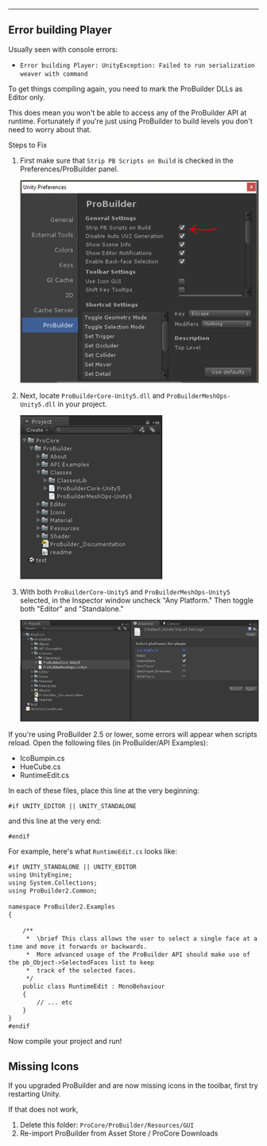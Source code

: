 <div class="manual"><hr /></div>

## Error building Player

Usually seen with console errors:

- `Error building Player: UnityException: Failed to run serialization weaver with command`

To get things compiling again, you need to mark the ProBuilder DLLs as Editor only.

This does mean you won't be able to access any of the ProBuilder API at runtime.  Fortunately if you're just using ProBuilder to build levels you don't need to worry about that.

<div class="sub-header">Steps to Fix</div>

1. First make sure that `Strip PB Scripts on Build` is checked in the Preferences/ProBuilder panel.

	![strip_pb_scripts](strip_pb_scripts.png)

1. Next, locate `ProBuilderCore-Unity5.dll` and `ProBuilderMeshOps-Unity5.dll` in your project.

	![dlls](dlls.png)

1. With both `ProBuilderCore-Unity5` and `ProBuilderMeshOps-Unity5` selected, in the Inspector window uncheck "Any Platform."  Then toggle both "Editor" and "Standalone."

	![build target](build_target.png)


If you're using ProBuilder 2.5 or lower, some errors will appear when scripts reload.  Open the following files (in ProBuilder/API Examples):

- IcoBumpin.cs
- HueCube.cs
- RuntimeEdit.cs

In each of these files, place this line at the very beginning:

	#if UNITY_EDITOR || UNITY_STANDALONE

and this line at the very end:

	#endif

For example, here's what `RuntimeEdit.cs` looks like:

	#if UNITY_STANDALONE || UNITY_EDITOR
	using UnityEngine;
	using System.Collections;
	using ProBuilder2.Common;

	namespace ProBuilder2.Examples
	{

		/**
		 *	\brief This class allows the user to select a single face at a time and move it forwards or backwards.
		 *	More advanced usage of the ProBuilder API should make use of the pb_Object->SelectedFaces list to keep
		 *	track of the selected faces.
		 */
		public class RuntimeEdit : MonoBehaviour
		{
			// ... etc
		}
	}
	#endif

Now compile your project and run!

## Missing Icons

If you upgraded ProBuilder and are now missing icons in the toolbar, first try restarting Unity.

If that does not work,

1. Delete this folder: `ProCore/ProBuilder/Resources/GUI`
2. Re-import ProBuilder from Asset Store / ProCore Downloads

